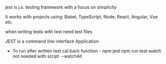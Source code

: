 jest is j.s. testing framework with a focus on simplicity

It works with projects using: Babel, TypeScript, Node, React, Angular, Vue etc.



when writing tests with test need test  files


JEST is a command line interface Application

- To run after written test cal back function -  npm jest
npm run test:watch not needed with script --watchAll
